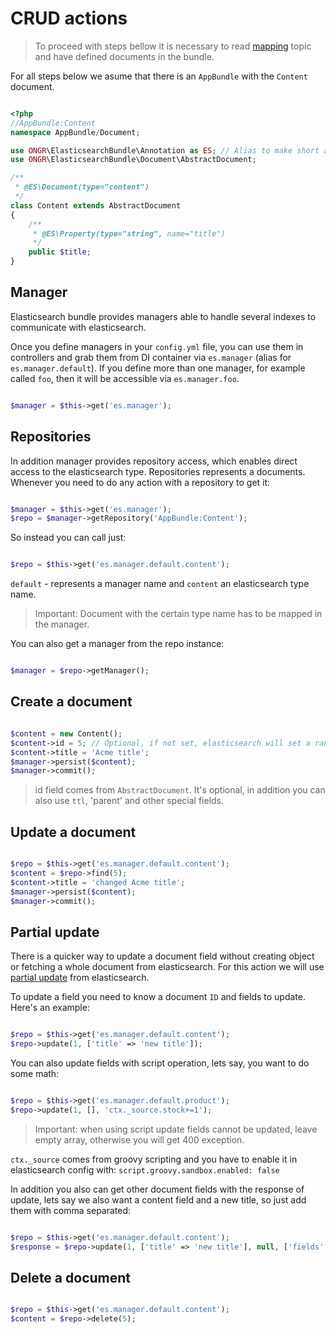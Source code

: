# CRUD actions

> To proceed with steps bellow it is necessary to read [mapping](mapping.md) topic and have defined documents in the bundle.

For all steps below we asume that there is an `AppBundle` with the `Content` document.

```php

<?php
//AppBundle:Content
namespace AppBundle/Document;

use ONGR\ElasticsearchBundle\Annotation as ES; // Alias to make short annotation.
use ONGR\ElasticsearchBundle\Document\AbstractDocument;

/**
 * @ES\Document(type="content")
 */
class Content extends AbstractDocument
{
    /**
     * @ES\Property(type="string", name="title")
     */
    public $title;
}

```

## Manager

Elasticsearch bundle provides managers able to handle several indexes to communicate with elasticsearch.

Once you define managers in your `config.yml` file, you can use them in controllers and grab them from DI container via `es.manager` (alias for `es.manager.default`). If you define more than one manager, for example called `foo`, then it will be accessible via `es.manager.foo`.

```php

$manager = $this->get('es.manager');

```

## Repositories

In addition manager provides repository access, which enables direct access to the elasticsearch type.  Repositories represents a documents. Whenever you need to do any action with a repository to get it:

```php

$manager = $this->get('es.manager');
$repo = $manager->getRepository('AppBundle:Content');

```

So instead you can call just:

```php

$repo = $this->get('es.manager.default.content');

```

`default` - represents a manager name and `content` an elasticsearch type name.

> Important: Document with the certain type name has to be mapped in the manager.

You can also get a manager from the repo instance:

```php

$manager = $repo->getManager();

```

## Create a document

```php

$content = new Content();
$content->id = 5; // Optional, if not set, elasticsearch will set a random.
$content->title = 'Acme title';
$manager->persist($content);
$manager->commit();

```

> id field comes from `AbstractDocument`. It's optional, in addition you can also use `ttl`, 'parent' and other special fields.

## Update a document

```php

$repo = $this->get('es.manager.default.content');
$content = $repo->find(5);
$content->title = 'changed Acme title';
$manager->persist($content);
$manager->commit();

```

## Partial update

There is a quicker way to update a document field without creating object or fetching a whole document from elasticsearch. For this action we will use [partial update](https://www.elastic.co/guide/en/elasticsearch/guide/current/partial-updates.html) from elasticsearch.

To update a field you need to know a document `ID` and fields to update. Here's an example:

```php

$repo = $this->get('es.manager.default.content');
$repo->update(1, ['title' => 'new title']);

```

You can also update fields with script operation, lets say, you want to do some math:


```php

$repo = $this->get('es.manager.default.product');
$repo->update(1, [], 'ctx._source.stock+=1');

```
> Important: when using script update fields cannot be updated, leave empty array, otherwise you will get 400 exception.

`ctx._source` comes from groovy scripting and you have to enable it in elasticsearch config with: `script.groovy.sandbox.enabled: false`


In addition you also can get other document fields with the response of update, lets say we also want a content field and a new title, so just add them with comma separated:


```php

$repo = $this->get('es.manager.default.content');
$response = $repo->update(1, ['title' => 'new title'], null, ['fields' => 'title,content']);

```


## Delete a document

```php

$repo = $this->get('es.manager.default.content');
$content = $repo->delete(5);

```
